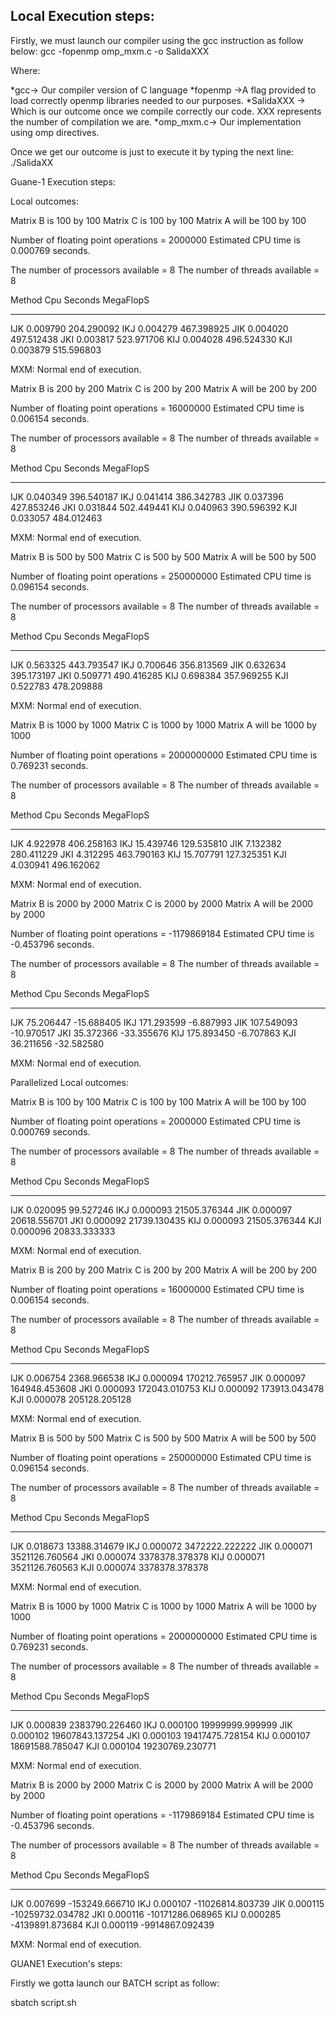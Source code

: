 ## Local Execution steps:

Firstly, we must launch our compiler using the gcc instruction as follow below: gcc -fopenmp omp_mxm.c -o SalidaXXX

Where:

*gcc-> Our compiler version of C language
*fopenmp ->A flag provided to load correctly openmp libraries needed to our purposes.
*SalidaXXX -> Which is our outcome once we compile correctly our code. XXX represents the number of compilation we are. 
*omp_mxm.c-> Our implementation using omp directives.

Once we get our outcome is just to execute it by typing the next line: 
./SalidaXX


Guane-1 Execution steps:  



Local outcomes: 

Matrix B is 100 by 100
  Matrix C is 100 by 100
  Matrix A will be 100 by 100

  Number of floating point operations = 2000000
  Estimated CPU time is 0.000769 seconds.

  The number of processors available = 8
  The number of threads available    = 8

  Method     Cpu Seconds       MegaFlopS
  ------  --------------  --------------
  IJK           0.009790      204.290092
  IKJ           0.004279      467.398925
  JIK           0.004020      497.512438
  JKI           0.003817      523.971706
  KIJ           0.004028      496.524330
  KJI           0.003879      515.596803

MXM:
  Normal end of execution.

Matrix B is 200 by 200
  Matrix C is 200 by 200
  Matrix A will be 200 by 200

  Number of floating point operations = 16000000
  Estimated CPU time is 0.006154 seconds.

  The number of processors available = 8
  The number of threads available    = 8

  Method     Cpu Seconds       MegaFlopS
  ------  --------------  --------------
  IJK           0.040349      396.540187
  IKJ           0.041414      386.342783
  JIK           0.037396      427.853246
  JKI           0.031844      502.449441
  KIJ           0.040963      390.596392
  KJI           0.033057      484.012463

MXM:
  Normal end of execution.

Matrix B is 500 by 500
  Matrix C is 500 by 500
  Matrix A will be 500 by 500

  Number of floating point operations = 250000000
  Estimated CPU time is 0.096154 seconds.

  The number of processors available = 8
  The number of threads available    = 8

  Method     Cpu Seconds       MegaFlopS
  ------  --------------  --------------
  IJK           0.563325      443.793547
  IKJ           0.700646      356.813569
  JIK           0.632634      395.173197
  JKI           0.509771      490.416285
  KIJ           0.698384      357.969255
  KJI           0.522783      478.209888

MXM:
  Normal end of execution.

Matrix B is 1000 by 1000
  Matrix C is 1000 by 1000
  Matrix A will be 1000 by 1000

  Number of floating point operations = 2000000000
  Estimated CPU time is 0.769231 seconds.

  The number of processors available = 8
  The number of threads available    = 8

  Method     Cpu Seconds       MegaFlopS
  ------  --------------  --------------
  IJK           4.922978      406.258163
  IKJ          15.439746      129.535810
  JIK           7.132382      280.411229
  JKI           4.312295      463.790163
  KIJ          15.707791      127.325351
  KJI           4.030941      496.162062

MXM:
  Normal end of execution.


Matrix B is 2000 by 2000
  Matrix C is 2000 by 2000
  Matrix A will be 2000 by 2000

  Number of floating point operations = -1179869184
  Estimated CPU time is -0.453796 seconds.

  The number of processors available = 8
  The number of threads available    = 8

  Method     Cpu Seconds       MegaFlopS
  ------  --------------  --------------
  IJK          75.206447      -15.688405
  IKJ         171.293599       -6.887993
  JIK         107.549093      -10.970517
  JKI          35.372366      -33.355676
  KIJ         175.893450       -6.707863
  KJI          36.211656      -32.582580

MXM:
  Normal end of execution.

Parallelized Local outcomes:

Matrix B is 100 by 100
  Matrix C is 100 by 100
  Matrix A will be 100 by 100

  Number of floating point operations = 2000000
  Estimated CPU time is 0.000769 seconds.

  The number of processors available = 8
  The number of threads available    = 8

  Method     Cpu Seconds       MegaFlopS
  ------  --------------  --------------
  IJK           0.020095       99.527246
  IKJ           0.000093    21505.376344
  JIK           0.000097    20618.556701
  JKI           0.000092    21739.130435
  KIJ           0.000093    21505.376344
  KJI           0.000096    20833.333333

MXM:
  Normal end of execution.

Matrix B is 200 by 200
  Matrix C is 200 by 200
  Matrix A will be 200 by 200

  Number of floating point operations = 16000000
  Estimated CPU time is 0.006154 seconds.

  The number of processors available = 8
  The number of threads available    = 8

  Method     Cpu Seconds       MegaFlopS
  ------  --------------  --------------
  IJK           0.006754     2368.966538
  IKJ           0.000094   170212.765957
  JIK           0.000097   164948.453608
  JKI           0.000093   172043.010753
  KIJ           0.000092   173913.043478
  KJI           0.000078   205128.205128

MXM:
  Normal end of execution.

Matrix B is 500 by 500
  Matrix C is 500 by 500
  Matrix A will be 500 by 500

  Number of floating point operations = 250000000
  Estimated CPU time is 0.096154 seconds.

  The number of processors available = 8
  The number of threads available    = 8

  Method     Cpu Seconds       MegaFlopS
  ------  --------------  --------------
  IJK           0.018673    13388.314679
  IKJ           0.000072  3472222.222222
  JIK           0.000071  3521126.760564
  JKI           0.000074  3378378.378378
  KIJ           0.000071  3521126.760563
  KJI           0.000074  3378378.378378

MXM:
  Normal end of execution.

Matrix B is 1000 by 1000
  Matrix C is 1000 by 1000
  Matrix A will be 1000 by 1000

  Number of floating point operations = 2000000000
  Estimated CPU time is 0.769231 seconds.

  The number of processors available = 8
  The number of threads available    = 8

  Method     Cpu Seconds       MegaFlopS
  ------  --------------  --------------
  IJK           0.000839  2383790.226460
  IKJ           0.000100  19999999.999999
  JIK           0.000102  19607843.137254
  JKI           0.000103  19417475.728154
  KIJ           0.000107  18691588.785047
  KJI           0.000104  19230769.230771

MXM:
  Normal end of execution.

Matrix B is 2000 by 2000
  Matrix C is 2000 by 2000
  Matrix A will be 2000 by 2000

  Number of floating point operations = -1179869184
  Estimated CPU time is -0.453796 seconds.

  The number of processors available = 8
  The number of threads available    = 8

  Method     Cpu Seconds       MegaFlopS
  ------  --------------  --------------
  IJK           0.007699  -153249.666710
  IKJ           0.000107  -11026814.803739
  JIK           0.000115  -10259732.034782
  JKI           0.000116  -10171286.068965
  KIJ           0.000285  -4139891.873684
  KJI           0.000119  -9914867.092439

MXM:
  Normal end of execution.

GUANE1 Execution's steps:

Firstly we gotta launch our BATCH script as follow:

sbatch script.sh   
